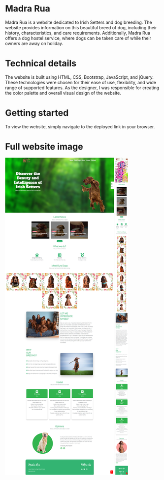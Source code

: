 # Madra Rua
Madra Rua is a website dedicated to Irish Setters and dog breeding. The website provides information on this beautiful breed of dog, including their history, characteristics, and care requirements. Additionally, Madra Rua offers a dog hostel service, where dogs can be taken care of while their owners are away on holiday.

# Technical details
The website is built using HTML, CSS, Bootstrap, JavaScript, and jQuery. These technologies were chosen for their ease of use, flexibility, and wide range of supported features. As the designer, I was responsible for creating the color palette and overall visual design of the website.

# Getting started
To view the website, simply navigate to the deployed link in your browser.
# Full website image 
![Website](https://github.com/pachocki/Madra-Rua/blob/main/imgs/madra-rua-pc.png)
![Website](https://github.com/pachocki/Madra-Rua/blob/main/imgs/madra-rua-mobile.png)
